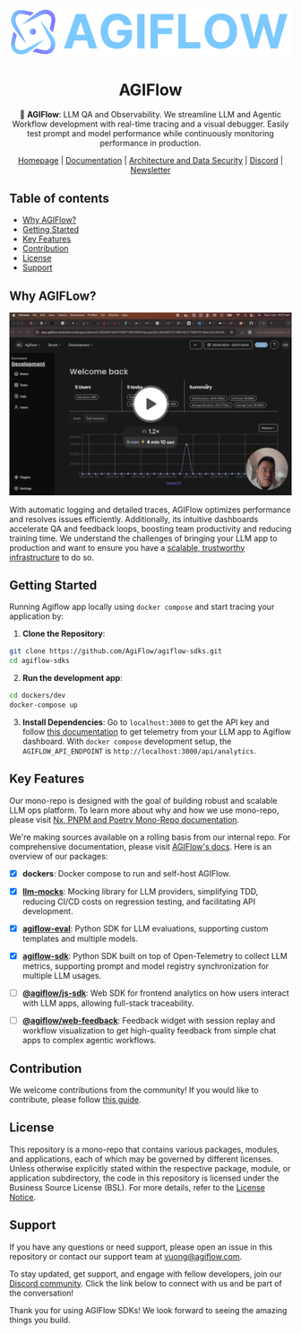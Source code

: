 <div align="center">

![Logo of AGIFlow](./docs/agiflow_logo.png)

# **AGIFlow**

🤖 **AGIFlow**: LLM QA and Observability. We streamline LLM and Agentic Workflow development with real-time tracing and a visual debugger. Easily test prompt and model performance while continuously monitoring performance in production.

[Homepage](https://agiflow.io/) | [Documentation](https://docs.agiflow.io/) | [Architecture and Data Security](./docs/architecture.md) | [Discord](https://discord.gg/KCMyce2J) | [Newsletter](https://mailchi.mp/agiflow/agiflow-sub)

</div>

## Table of contents

- [Why AGIFlow?](#why-agiflow)
- [Getting Started](#getting-started)
- [Key Features](#key-features)
- [Contribution](#contribution)
- [License](#license)
- [Support](#support)

## Why AGIFLow?


[<img src="./docs/overview.png">](https://www.loom.com/share/d2e4fcb3b7c847ec8bc752f48a644570)


With automatic logging and detailed traces, AGIFlow optimizes performance and resolves issues efficiently. Additionally, its intuitive dashboards accelerate QA and feedback loops, boosting team productivity and reducing training time. We understand the challenges of bringing your LLM app to production and want to ensure you have a [scalable, trustworthy infrastructure](./docs/architecture.md) to do so.

## Getting Started

Running Agiflow app locally using `docker compose` and start tracing your application by:

1. **Clone the Repository**:
```bash
git clone https://github.com/AgiFlow/agiflow-sdks.git
cd agiflow-sdks
```

2. **Run the development app**: 
```bash
cd dockers/dev
docker-compose up
```

3. **Install Dependencies**:
Go to `localhost:3000` to get the API key and follow [this documentation](https://docs.agiflow.io/python) to get telemetry from your LLM app to Agiflow dashboard. With `docker compose` development setup, the `AGIFLOW_API_ENDPOINT` is `http://localhost:3000/api/analytics`.

## Key Features

Our mono-repo is designed with the goal of building robust and scalable LLM ops platform. To learn more about why and how we use mono-repo, please visit [Nx, PNPM and Poetry Mono-Repo documentation](./docs/mono-repo.md).  

We're making sources available on a rolling basis from our internal repo. For comprehensive documentation, please visit [AGIFlow's docs](https://docs.agiflow.io). Here is an overview of our packages:

- [x] **dockers**: Docker compose to run and self-host AGIFlow.
- [x] **[llm-mocks](https://docs.agiflow.io/llm-mocks)**: Mocking library for LLM providers, simplifying TDD, reducing CI/CD costs on regression testing, and facilitating API development.
- [x] **[agiflow-eval](https://docs.agiflow.io/python-agiflow-eval)**: Python SDK for LLM evaluations, supporting custom templates and multiple models.
- [x] **[agiflow-sdk](https://docs.agiflow.io/python)**: Python SDK built on top of Open-Telemetry to collect LLM metrics, supporting prompt and model registry synchronization for multiple LLM usages.
- [ ] **[@agiflow/js-sdk](https://docs.agiflow.io/web)**: Web SDK for frontend analytics on how users interact with LLM apps, allowing full-stack traceability.
- [ ] **[@agiflow/web-feedback](https://docs.agiflow.io/web/feedback)**: Feedback widget with session replay and workflow visualization to get high-quality feedback from simple chat apps to complex agentic workflows.


## Contribution

We welcome contributions from the community! If you would like to contribute, please follow [this guide](./Contribution.md).

## License

This repository is a mono-repo that contains various packages, modules, and applications, each of which may be governed by different licenses. Unless otherwise explicitly stated within the respective package, module, or application subdirectory, the code in this repository is licensed under the Business Source License (BSL). For more details, refer to the [License Notice](./LICENSE).

## Support

If you have any questions or need support, please open an issue in this repository or contact our support team at vuong@agiflow.com.

To stay updated, get support, and engage with fellow developers, join our [Discord community](https://discord.gg/KCMyce2J). Click the link below to connect with us and be part of the conversation!

Thank you for using AGIFlow SDKs! We look forward to seeing the amazing things you build.
